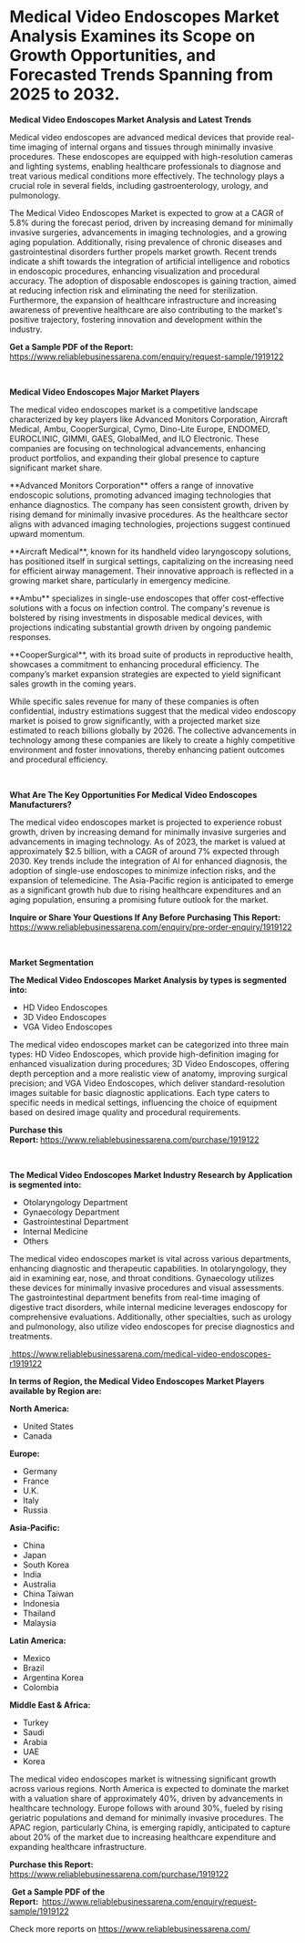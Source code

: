 <p><h1>Medical Video Endoscopes Market Analysis Examines its Scope on Growth Opportunities, and Forecasted Trends Spanning from 2025 to 2032.</h1></p><p><strong>Medical Video Endoscopes Market Analysis and Latest Trends</strong></p>
<p><p>Medical video endoscopes are advanced medical devices that provide real-time imaging of internal organs and tissues through minimally invasive procedures. These endoscopes are equipped with high-resolution cameras and lighting systems, enabling healthcare professionals to diagnose and treat various medical conditions more effectively. The technology plays a crucial role in several fields, including gastroenterology, urology, and pulmonology.</p><p>The Medical Video Endoscopes Market is expected to grow at a CAGR of 5.8% during the forecast period, driven by increasing demand for minimally invasive surgeries, advancements in imaging technologies, and a growing aging population. Additionally, rising prevalence of chronic diseases and gastrointestinal disorders further propels market growth. Recent trends indicate a shift towards the integration of artificial intelligence and robotics in endoscopic procedures, enhancing visualization and procedural accuracy. The adoption of disposable endoscopes is gaining traction, aimed at reducing infection risk and eliminating the need for sterilization. Furthermore, the expansion of healthcare infrastructure and increasing awareness of preventive healthcare are also contributing to the market's positive trajectory, fostering innovation and development within the industry.</p></p>
<p><strong>Get a Sample PDF of the Report:&nbsp;</strong> <a href="https://www.reliablebusinessarena.com/enquiry/request-sample/1919122?utm_campaign=1835&utm_medium=2&utm_source=Github&utm_content=ia&utm_term=14012025&utm_id=medical-video-endoscopes">https://www.reliablebusinessarena.com/enquiry/request-sample/1919122</a></p>
<p>&nbsp;</p>
<p><strong>Medical Video Endoscopes Major Market Players</strong></p>
<p><p>The medical video endoscopes market is a competitive landscape characterized by key players like Advanced Monitors Corporation, Aircraft Medical, Ambu, CooperSurgical, Cymo, Dino-Lite Europe, ENDOMED, EUROCLINIC, GIMMI, GAES, GlobalMed, and ILO Electronic. These companies are focusing on technological advancements, enhancing product portfolios, and expanding their global presence to capture significant market share.</p><p>**Advanced Monitors Corporation** offers a range of innovative endoscopic solutions, promoting advanced imaging technologies that enhance diagnostics. The company has seen consistent growth, driven by rising demand for minimally invasive procedures. As the healthcare sector aligns with advanced imaging technologies, projections suggest continued upward momentum.</p><p>**Aircraft Medical**, known for its handheld video laryngoscopy solutions, has positioned itself in surgical settings, capitalizing on the increasing need for efficient airway management. Their innovative approach is reflected in a growing market share, particularly in emergency medicine.</p><p>**Ambu** specializes in single-use endoscopes that offer cost-effective solutions with a focus on infection control. The company's revenue is bolstered by rising investments in disposable medical devices, with projections indicating substantial growth driven by ongoing pandemic responses.</p><p>**CooperSurgical**, with its broad suite of products in reproductive health, showcases a commitment to enhancing procedural efficiency. The company’s market expansion strategies are expected to yield significant sales growth in the coming years.</p><p>While specific sales revenue for many of these companies is often confidential, industry estimations suggest that the medical video endoscopy market is poised to grow significantly, with a projected market size estimated to reach billions globally by 2026. The collective advancements in technology among these companies are likely to create a highly competitive environment and foster innovations, thereby enhancing patient outcomes and procedural efficiency.</p></p>
<p>&nbsp;</p>
<p><strong>What Are The Key Opportunities For Medical Video Endoscopes Manufacturers?</strong></p>
<p><p>The medical video endoscopes market is projected to experience robust growth, driven by increasing demand for minimally invasive surgeries and advancements in imaging technology. As of 2023, the market is valued at approximately $2.5 billion, with a CAGR of around 7% expected through 2030. Key trends include the integration of AI for enhanced diagnosis, the adoption of single-use endoscopes to minimize infection risks, and the expansion of telemedicine. The Asia-Pacific region is anticipated to emerge as a significant growth hub due to rising healthcare expenditures and an aging population, ensuring a promising future outlook for the market.</p></p>
<p><strong>Inquire or Share Your Questions If Any Before Purchasing This Report:</strong> <a href="https://www.reliablebusinessarena.com/enquiry/pre-order-enquiry/1919122?utm_campaign=1835&utm_medium=2&utm_source=Github&utm_content=ia&utm_term=14012025&utm_id=medical-video-endoscopes">https://www.reliablebusinessarena.com/enquiry/pre-order-enquiry/1919122</a></p>
<p>&nbsp;</p>
<p><strong>Market Segmentation</strong></p>
<p><strong>The Medical Video Endoscopes Market Analysis by types is segmented into:</strong></p>
<p><ul><li>HD Video Endoscopes</li><li>3D Video Endoscopes</li><li>VGA Video Endoscopes</li></ul></p>
<p><p>The medical video endoscopes market can be categorized into three main types: HD Video Endoscopes, which provide high-definition imaging for enhanced visualization during procedures; 3D Video Endoscopes, offering depth perception and a more realistic view of anatomy, improving surgical precision; and VGA Video Endoscopes, which deliver standard-resolution images suitable for basic diagnostic applications. Each type caters to specific needs in medical settings, influencing the choice of equipment based on desired image quality and procedural requirements.</p></p>
<p><strong>Purchase this Report:&nbsp;</strong><a href="https://www.reliablebusinessarena.com/purchase/1919122?utm_campaign=1835&utm_medium=2&utm_source=Github&utm_content=ia&utm_term=14012025&utm_id=medical-video-endoscopes">https://www.reliablebusinessarena.com/purchase/1919122</a></p>
<p>&nbsp;</p>
<p><strong>The Medical Video Endoscopes Market Industry Research by Application is segmented into:</strong></p>
<p><ul><li>Otolaryngology Department</li><li>Gynaecology Department</li><li>Gastrointestinal Department</li><li>Internal Medicine</li><li>Others</li></ul></p>
<p><p>The medical video endoscopes market is vital across various departments, enhancing diagnostic and therapeutic capabilities. In otolaryngology, they aid in examining ear, nose, and throat conditions. Gynaecology utilizes these devices for minimally invasive procedures and visual assessments. The gastrointestinal department benefits from real-time imaging of digestive tract disorders, while internal medicine leverages endoscopy for comprehensive evaluations. Additionally, other specialties, such as urology and pulmonology, also utilize video endoscopes for precise diagnostics and treatments.</p></p>
<p><a href="https://www.reliablebusinessarena.com/medical-video-endoscopes-r1919122?utm_campaign=1835&utm_medium=2&utm_source=Github&utm_content=ia&utm_term=14012025&utm_id=medical-video-endoscopes">&nbsp;https://www.reliablebusinessarena.com/medical-video-endoscopes-r1919122</a></p>
<p><strong>In terms of Region, the Medical Video Endoscopes Market Players available by Region are:</strong></p>
<p>
    <p> <strong> North America: </strong>
        <ul>
            <li>United States</li>
            <li>Canada</li>
        </ul>
        </p> 
    <p> <strong> Europe: </strong>
        <ul>
            <li>Germany</li>
            <li>France</li>
            <li>U.K.</li>
            <li>Italy</li>
            <li>Russia</li>
        </ul>
        </p> 
    <p> <strong> Asia-Pacific: </strong>
        <ul>
            <li>China</li>
            <li>Japan</li>
            <li>South Korea</li>
            <li>India</li>
            <li>Australia</li>
            <li>China Taiwan</li>
            <li>Indonesia</li>
            <li>Thailand</li>
            <li>Malaysia</li>
        </ul>
        </p> 
    <p> <strong> Latin America: </strong>
        <ul>
            <li>Mexico</li>
            <li>Brazil</li>
            <li>Argentina Korea</li>
            <li>Colombia</li>
        </ul>
        </p> 
    <p> <strong> Middle East & Africa: </strong>
        <ul>
            <li>Turkey</li>
            <li>Saudi</li>
            <li>Arabia</li>
            <li>UAE</li>
            <li>Korea</li>
        </ul>
    </p>
    </p>
<p><p>The medical video endoscopes market is witnessing significant growth across various regions. North America is expected to dominate the market with a valuation share of approximately 40%, driven by advancements in healthcare technology. Europe follows with around 30%, fueled by rising geriatric populations and demand for minimally invasive procedures. The APAC region, particularly China, is emerging rapidly, anticipated to capture about 20% of the market due to increasing healthcare expenditure and expanding healthcare infrastructure.</p></p>
<p><strong>Purchase this Report: </strong><a href="https://www.reliablebusinessarena.com/purchase/1919122?utm_campaign=1835&utm_medium=2&utm_source=Github&utm_content=ia&utm_term=14012025&utm_id=medical-video-endoscopes">https://www.reliablebusinessarena.com/purchase/1919122</a></p>
<p>&nbsp;<strong>Get a Sample PDF of the Report:&nbsp;&nbsp;</strong><a href="https://www.reliablebusinessarena.com/enquiry/request-sample/1919122?utm_campaign=1835&utm_medium=2&utm_source=Github&utm_content=ia&utm_term=14012025&utm_id=medical-video-endoscopes">https://www.reliablebusinessarena.com/enquiry/request-sample/1919122</a></p>
<p><strong></strong></p>
<p>Check more reports on <a href="https://www.reliablebusinessarena.com/?utm_campaign=1835&utm_medium=2&utm_source=Github&utm_content=ia&utm_term=14012025&utm_id=medical-video-endoscopes">https://www.reliablebusinessarena.com/</a></p>